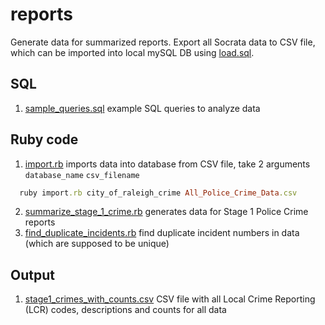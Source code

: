 # reports

Generate data for summarized reports.
Export all Socrata data to CSV file, which can be imported into local mySQL DB using [load.sql](load.sql).

## SQL

1. [sample_queries.sql](sample_queries.sql) example SQL queries to analyze data

## Ruby code

1. [import.rb](import.rb) imports data into database from CSV file, take 2 arguments `database_name` `csv_filename`
```ruby
  ruby import.rb city_of_raleigh_crime All_Police_Crime_Data.csv
```
2. [summarize_stage_1_crime.rb](summarize_stage_1_crime.rb) generates data for Stage 1 Police Crime reports
3. [find_duplicate_incidents.rb](find_duplicate_incidents.rb) find duplicate incident numbers in data (which are supposed to be unique)

## Output

1. [stage1_crimes_with_counts.csv](stage1_crimes_with_counts.csv) CSV file with all Local Crime Reporting (LCR) codes, descriptions and counts for all data
